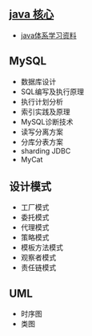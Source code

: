 ## [java 核心](https://docs.oracle.com/javase/8/docs/)

- [java体系学习资料](docs/java体系学习资料汇总.md)

## MySQL

- 数据库设计
- SQL编写及执行原理
- 执行计划分析
- 索引实践及原理
- MySQL诊断技术  
- 读写分离方案
- 分库分表方案
- sharding JDBC
- MyCat

## 设计模式

- 工厂模式
- 委托模式
- 代理模式
- 策略模式
- 模板方法模式
- 观察者模式
- 责任链模式

## UML

- 时序图
- 类图